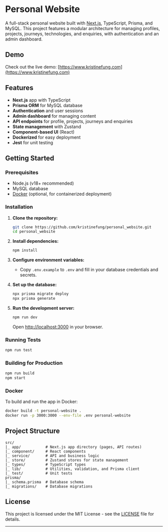 # Personal Website

A full-stack personal website built with [Next.js](https://nextjs.org), TypeScript, Prisma, and MySQL. This project features a modular architecture for managing profiles, projects, journeys, technologies, and enquiries, with authentication and an admin dashboard.

## Demo

Check out the live demo: [https://www.kristinefung.com](https://www.kristinefung.com)

## Features

- **Next.js** app with TypeScript
- **Prisma ORM** for MySQL database
- **Authentication** and user sessions
- **Admin dashboard** for managing content
- **API endpoints** for profile, projects, journeys and enquiries
- **State management** with Zustand
- **Component-based UI** (React)
- **Dockerized** for easy deployment
- **Jest** for unit testing

## Getting Started

### Prerequisites

- Node.js (v18+ recommended)
- MySQL database
- [Docker](https://www.docker.com/) (optional, for containerized deployment)

### Installation

1. **Clone the repository:**
   ```bash
   git clone https://github.com/kristinefung/personal_website.git
   cd personal_website
   ```

2. **Install dependencies:**
   ```bash
   npm install
   ```

3. **Configure environment variables:**
   - Copy `.env.example` to `.env` and fill in your database credentials and secrets.

4. **Set up the database:**
   ```bash
   npx prisma migrate deploy
   npx prisma generate
   ```

5. **Run the development server:**
   ```bash
   npm run dev
   ```
   Open [http://localhost:3000](http://localhost:3000) in your browser.

### Running Tests

```bash
npm run test
```

### Building for Production

```bash
npm run build
npm start
```

### Docker

To build and run the app in Docker:
```bash
docker build -t personal-website .
docker run -p 3000:3000 --env-file .env personal-website
```

## Project Structure

```
src/
|_ app/           # Next.js app directory (pages, API routes)
|_ component/     # React components
|_ service/       # API and business logic
|_ store/         # Zustand stores for state management
|_ types/         # TypeScript types
|_ lib/           # Utilities, validation, and Prisma client
|_ test/          # Unit tests
prisma/
|_ schema.prisma  # Database schema
|_ migrations/    # Database migrations
```

## License

This project is licensed under the MIT License - see the [LICENSE](LICENSE) file for details.

---


